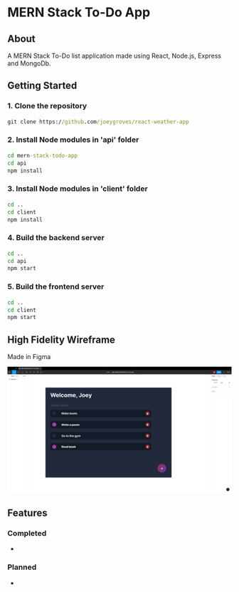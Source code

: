 # MERN Stack To-Do App

## About <a name = "about"></a>

A MERN Stack To-Do list application made using React, Node.js, Express and MongoDb.

## Getting Started

### 1. Clone the repository
```cmd
git clone https://github.com/joeygroves/react-weather-app
```

### 2. Install Node modules in 'api' folder
```cmd
cd mern-stack-todo-app
cd api
npm install
```

### 3. Install Node modules in 'client' folder
```cmd
cd ..
cd client
npm install
```

### 4. Build the backend server
```cmd
cd ..
cd api
npm start
```

### 5. Build the frontend server
```cmd
cd ..
cd client
npm start
```
## High Fidelity Wireframe
Made in Figma

![alt text](https://github.com/joeygroves/mern-stack-todo-app/blob/main/figma-hifi-wireframe.png)

## Features
### Completed
- 

### Planned
- 
